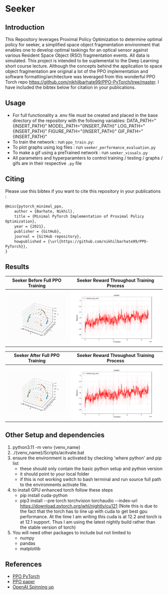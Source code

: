 # Seeker

## Introduction

This Repository leverages Proximal Policy Optimization to determine optimal policy for seeker, a simplified space object fragmentation environment that enables one to develop optimal taskings for an optical sensor against various Resident Space Object (RSO) fragmentation events. All data is simulated. This project is intended to be suplemental to the Deep Learning short course lecture. Although the concepts behind the application to space object fragmentation are original a lot of the PPO implementation and software formatting/architecture was leveraged from this wonderful PPO Torch repo https://github.com/nikhilbarhate99/PPO-PyTorch/tree/master. I have included the bibtex below for citation in your publications. 

## Usage
- For full functionality a .env file must be created and placed in the base directory of the repository with the following variables:
    DATA_PATH="{INSERT_PATH}"
    MODEL_PATH="{INSERT_PATH}"
    LOG_PATH="{INSERT_PATH}"
    FIGURE_PATH="{INSERT_PATH}"
    GIF_PATH="{INSERT_PATH}"
- To train the network : run `ppo_train.py`: 
- To plot graphs using log files : run `seeker_performance_evaluation.py`
- To make a gif using a preTrained network : run `seeker_visuals.py`
- All parameters and hyperparamters to control training / testing / graphs / gifs are in their respective `.py` file


## Citing 

Please use this bibtex if you want to cite this repository in your publications :

    @misc{pytorch_minimal_ppo,
        author = {Barhate, Nikhil},
        title = {Minimal PyTorch Implementation of Proximal Policy Optimization},
        year = {2021},
        publisher = {GitHub},
        journal = {GitHub repository},
        howpublished = {\url{https://github.com/nikhilbarhate99/PPO-PyTorch}},
    }

## Results

| Seeker Before Full PPO Training  | Seeker Reward Throughout Training Process|
| :-------------------------:|:-------------------------: |
| ![](Seeker_PPO/gifs/seeker/untrained.gif) |  ![](Seeker_PPO/figures/seeker/PPO_seeker_fig_v1.png) |


| Seeker After Full PPO Training  | Seeker Reward Throughout Training Process|
| :-------------------------:|:-------------------------: |
| ![](Seeker_PPO/gifs/seeker/untrained.gif) |  ![](Seeker_PPO/figures/seeker/PPO_seeker_fig_v1.png) |


## Other Setup and dependencies 

1. python3.11 -m venv {venv_name}
2. ./{venv_name}/Scripts/acitvate.bat
3. ensure the environment is activated by checking 'where python' and pip list
    - these should only contain the basic python setup and python version
    - it should point to your local folder 
    - if this is not working switch to bash terminal and run source full path to the environments activate file. 
4. to install GPU enhanced torch follow these steps
    - pip install cuda-python
    - pip3 install --pre torch torchvision torchaudio --index-url https://download.pytorch.org/whl/nightly/cu121 (Note this is due to the fact that the torch has to line up with cuda to get best gpu performance. At the time I am writing this cuda is at 12.2 and 
      torch is at 12.1 support. Thus I am using the latest nightly build rather than the stable version of torch)
5. You will need other packages to include but not limited to 
    - numpy
    - pandas 
    - matplotlib

## References
- [PPO PyTorch](https://github.com/nikhilbarhate99/PPO-PyTorch/tree/master)
- [PPO paper](https://arxiv.org/abs/1707.06347)
- [OpenAI Spinning up](https://spinningup.openai.com/en/latest/)